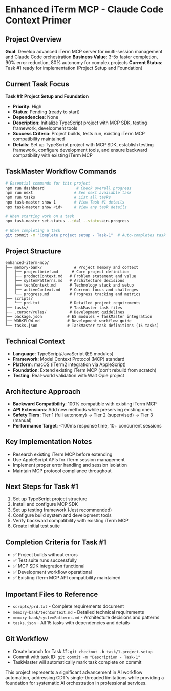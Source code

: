 # Enhanced iTerm MCP - Claude Code Context Primer

## Project Overview
**Goal**: Develop advanced iTerm MCP server for multi-session management and Claude Code orchestration
**Business Value**: 3-5x faster completion, 90% error reduction, 80% autonomy for complex projects
**Current Status**: Task #1 ready for implementation (Project Setup and Foundation)

## Current Task Focus
**Task #1: Project Setup and Foundation**
- **Priority**: High
- **Status**: Pending (ready to start)
- **Dependencies**: None
- **Description**: Initialize TypeScript project with MCP SDK, testing framework, development tools
- **Success Criteria**: Project builds, tests run, existing iTerm MCP compatibility maintained
- **Details**: Set up TypeScript project with MCP SDK, establish testing framework, configure development tools, and ensure backward compatibility with existing iTerm MCP

## TaskMaster Workflow Commands
```bash
# Essential commands for this project
npm run dashboard              # Check overall progress
npm run next                  # See next available task  
npm run tasks                 # List all tasks
npx task-master show 1        # View Task #1 details
npx task-master show <id>     # View any task details

# When starting work on a task
npx task-master set-status --id=1 --status=in-progress

# When completing a task
git commit -m "Complete project setup - Task-1"  # Auto-completes task
```

## Project Structure
```
enhanced-iterm-mcp/
├── memory-bank/              # Project memory and context
│   ├── projectbrief.md      # Core project definition
│   ├── productContext.md   # Problem statement and value
│   ├── systemPatterns.md   # Architecture decisions  
│   ├── techContext.md      # Technology stack and setup
│   ├── activeContext.md    # Current focus and challenges
│   └── progress.md         # Progress tracking and metrics
├── scripts/
│   └── prd.txt             # Detailed project requirements
├── tasks/                  # TaskMaster task files
├── .cursor/rules/          # Development guidelines
├── package.json           # ES modules + TaskMaster integration
├── WORKFLOW.md            # Development workflow guide
└── tasks.json             # TaskMaster task definitions (15 tasks)
```

## Technical Context
- **Language**: TypeScript/JavaScript (ES modules)
- **Framework**: Model Context Protocol (MCP) standard
- **Platform**: macOS (iTerm2 integration via AppleScript)
- **Foundation**: Extend existing iTerm MCP (don't rebuild from scratch)
- **Testing**: Real-world validation with Walt Opie project

## Architecture Approach
- **Backward Compatibility**: 100% compatible with existing iTerm MCP
- **API Extensions**: Add new methods while preserving existing ones
- **Safety Tiers**: Tier 1 (full autonomy) → Tier 2 (supervised) → Tier 3 (manual)
- **Performance Target**: <100ms response time, 10+ concurrent sessions

## Key Implementation Notes
- Research existing iTerm MCP before extending
- Use AppleScript APIs for iTerm session management  
- Implement proper error handling and session isolation
- Maintain MCP protocol compliance throughout

## Next Steps for Task #1
1. Set up TypeScript project structure
2. Install and configure MCP SDK
3. Set up testing framework (Jest recommended)
4. Configure build system and development tools
5. Verify backward compatibility with existing iTerm MCP
6. Create initial test suite

## Completion Criteria for Task #1
- ✅ Project builds without errors
- ✅ Test suite runs successfully  
- ✅ MCP SDK integration functional
- ✅ Development workflow operational
- ✅ Existing iTerm MCP API compatibility maintained

## Important Files to Reference
- `scripts/prd.txt` - Complete requirements document
- `memory-bank/techContext.md` - Detailed technical requirements
- `memory-bank/systemPatterns.md` - Architecture decisions and patterns
- `tasks.json` - All 15 tasks with dependencies and details

## Git Workflow
- Create branch for Task #1: `git checkout -b task/1-project-setup`
- Commit with task ID: `git commit -m "Description - Task-1"`
- TaskMaster will automatically mark task complete on commit

This project represents a significant advancement in AI workflow automation, addressing CDT's single-threaded limitations while providing a foundation for systematic AI orchestration in professional services.
